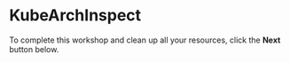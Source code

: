 # KubeArchInspect

To complete this workshop and clean up all your resources, click the **Next** button below.
